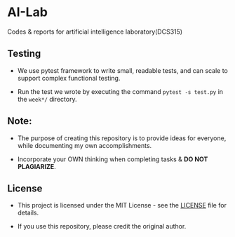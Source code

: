 # AI-Lab

Codes & reports for artificial intelligence laboratory(DCS315)

## Testing

- We use pytest framework to write small, readable tests, and can scale to support complex functional testing.

- Run the test we wrote by executing the command `pytest -s test.py` in the `week*/` directory.

## Note: 

- The purpose of creating this repository is to provide ideas for everyone, while documenting my own accomplishments.

- Incorporate your OWN thinking when completing tasks & **DO NOT PLAGIARIZE**.

## License

- This project is licensed under the MIT License - see the [LICENSE](LICENSE) file for details.

- If you use this repository, please credit the original author.
